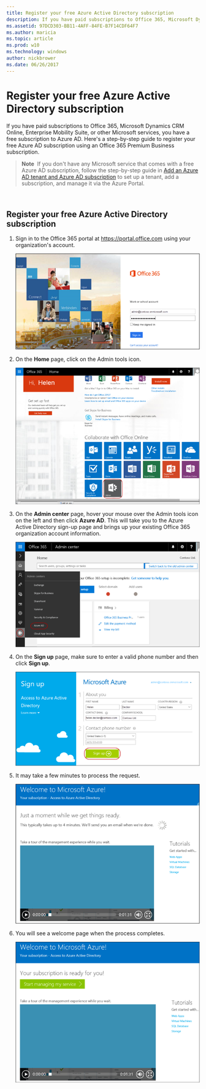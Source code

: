 ```yaml
---
title: Register your free Azure Active Directory subscription
description: If you have paid subscriptions to Office 365, Microsoft Dynamics CRM Online, Enterprise Mobility Suite, or other Microsoft services, you have a free subscription to Azure AD.
ms.assetid: 97DCD303-BB11-4AFF-84FE-B7F14CDF64F7
ms.author: maricia
ms.topic: article
ms.prod: w10
ms.technology: windows
author: nickbrower
ms.date: 06/26/2017
---
```


# Register your free Azure Active Directory subscription

If you have paid subscriptions to Office 365, Microsoft Dynamics CRM Online, Enterprise Mobility Suite, or other Microsoft services, you have a free subscription to Azure AD. Here's a step-by-step guide to register your free Azure AD subscription using an Office 365 Premium Business subscription.

> **Note**  If you don't have any Microsoft service that comes with a free Azure AD subscription, follow the step-by-step guide in [Add an Azure AD tenant and Azure AD subscription](add-an-azure-ad-tenant-and-azure-ad-subscription.md) to set up a tenant, add a subscription, and manage it via the Azure Portal.

 
## Register your free Azure Active Directory subscription

1.  Sign in to the Office 365 portal at <https://portal.office.com> using your organization's account.

    ![register azuread](images/azure-ad-add-tenant10.png)

2.  On the **Home** page, click on the Admin tools icon.

    ![register azuread](images/azure-ad-add-tenant11.png)

3.  On the **Admin center** page, hover your mouse over the Admin tools icon on the left and then click **Azure AD**. This will take you to the Azure Active Directory sign-up page and brings up your existing Office 365 organization account information.

    ![register azuread](images/azure-ad-add-tenant12.png)

4.  On the **Sign up** page, make sure to enter a valid phone number and then click **Sign up**.

    ![register azuread](images/azure-ad-add-tenant13.png)

5.  It may take a few minutes to process the request.

    ![register azuread](images/azure-ad-add-tenant14.png)

6.  You will see a welcome page when the process completes.

    ![register azuread](images/azure-ad-add-tenant15.png)

 






